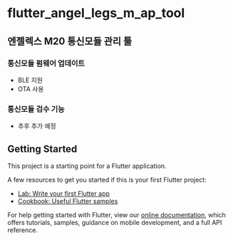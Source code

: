 # flutter_angel_legs_m_ap_tool

## 엔젤렉스 M20 통신모듈 관리 툴 
### 통신모듈 펌웨어 업데이트 
- BLE 지원
- OTA 사용 

### 통신모듈 검수 기능 
- 추후 추가 예정 

## Getting Started

This project is a starting point for a Flutter application.

A few resources to get you started if this is your first Flutter project:

- [Lab: Write your first Flutter app](https://flutter.dev/docs/get-started/codelab)
- [Cookbook: Useful Flutter samples](https://flutter.dev/docs/cookbook)

For help getting started with Flutter, view our
[online documentation](https://flutter.dev/docs), which offers tutorials,
samples, guidance on mobile development, and a full API reference.
